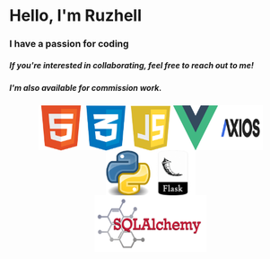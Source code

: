 <h1>Hello, I'm Ruzhell</h1>
<h3>I have a passion for coding</h3>
<h5>If you're interested in collaborating, feel free to reach out to me!</h5>
<h5>I'm also available for commission work.</h5>

<div style="display:flex;flex-direction:column;align-items:center;justify-content:center;width:100%;height:100%;">
    <div style="display: flex; ">
        <img src="./images/html.png" alt="Html" width="80" height="80">
        <img src="./images/css.png" alt="Css" width="80" height="80">
        <img src="./images/js.png" alt="Js" width="80" height="80">
        <img src="./images/vuelogo.png" alt="Vue.js Logo" width="80" height="80">
        <img src="./images/axios.png" alt="Axios" width="80" height="80">
    </div>
    <div style="display: flex; ">
        <img src="./images/pylogo.png" alt="Python" width="80" height="80">
        <img src="./images/flask.png" alt="Flask" width="80" height="80">
    </div>
    <div style="display: flex; align-items:center;justify-content:center  ">
        <img src="./images/sqlalchemy.png" alt="Vue.js Logo" width="200" height="100">
    </div>
</div>
